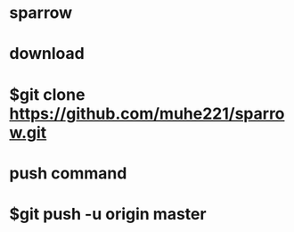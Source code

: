 # sparrow

# download
# $git clone https://github.com/muhe221/sparrow.git

# push command
# $git push -u origin master
